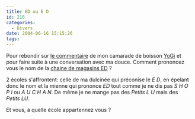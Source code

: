 ```yaml
---
title: ED ou E D
id: 216
categories:
  - Divers
date: 2004-06-16 15:15:26
tags:
---
```


Pour rebondir sur [le commentaire](/blog/2004/06/16/198-lessive-et-marketing#commentaire_438) de mon camarade de boisson [YoGi](http://darkmag.net/darkBlog "darkBlog") et pour faire suite à une conversation avec ma douce. Comment prononcez vous le nom de la [chaine de magasins ED](http://www.ed-fr.com/ "Ed l&#039;épicier - les magasins hard discount du Groupe Carrefour")&nbsp;?

2 écoles s'affrontent: celle de ma dulcinée qui préconise le _E D_, en épelant donc le nom et la mienne qui prononce _ED_ tout comme je ne dis pas _S H O P I_ ou _A U C H A N_. De même je ne mange pas des _Petits L U_ mais des _Petits LU_.

Et vous, à quelle école appartennez vous&nbsp;?
